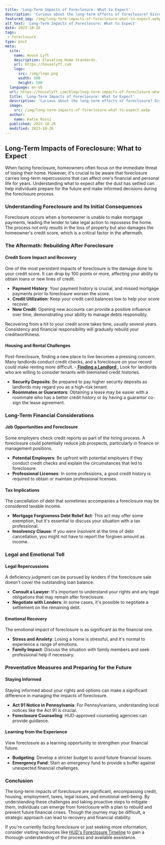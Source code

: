 ```yaml
---
title: 'Long-Term Impacts of Foreclosure: What to Expect'
description: 'Curious about the long-term effects of foreclosure? Discover what to expect and gain insights into its lasting impacts on individuals and communities.'
featured_img: /img/long-term-impacts-of-foreclosure-what-to-expect.webp
alt_text: 'Long-Term Impacts of Foreclosure: What to Expect'
date: 2023-10-26
tags:
 - foreclosure
type: post
meta:
  site:
    name: House Lyft
    description: Elevating Home Standards.
    url: https://houselyft.com
    logo:
      src: /img/logo.png
      width: 500
      height: 500
  language: en-US
  url: https://houselyft.com/blog/long-term-impacts-of-foreclosure-what-to-expect
  title: 'Long-Term Impacts of Foreclosure: What to Expect'
  description: 'Curious about the long-term effects of foreclosure? Discover what to expect and gain insights into its lasting impacts on individuals and communities.'
  image:
    src: /img/long-term-impacts-of-foreclosure-what-to-expect.webp
  author:
    name: Katie Rossi
  published: 2023-10-26
  modified: 2023-10-26
---
```



## Long-Term Impacts of Foreclosure: What to Expect

When facing foreclosure, homeowners often focus on the immediate threat of losing their home. However, it's crucial to be aware that foreclosure carries long-term repercussions that can affect one's financial and personal life for years. Understanding what to expect after the dust has settled can help individuals prepare for the future and make informed decisions during the foreclosure process. 

### Understanding Foreclosure and Its Initial Consequences

Foreclosure occurs when a homeowner is unable to make mortgage payments, leading the lender to take legal action to repossess the home. The process not only results in the loss of property but also damages the homeowner's credit score, which is a critical factor in the aftermath.

### The Aftermath: Rebuilding After Foreclosure

#### Credit Score Impact and Recovery

One of the most persistent impacts of foreclosure is the damage done to your credit score. It can drop by 100 points or more, affecting your ability to obtain loans or new lines of credit.
  - **Payment History**: Your payment history is crucial, and missed mortgage payments prior to foreclosure worsen the score.
  - **Credit Utilization**: Keep your credit card balances low to help your score recover.
  - **New Credit**: Opening new accounts can provide a positive influence over time, demonstrating your ability to manage debts responsibly.
  
Recovering from a hit to your credit score takes time, usually several years. Consistency and financial responsibility will gradually rebuild your creditworthiness.

#### Housing and Rental Challenges

Post-foreclosure, finding a new place to live becomes a pressing concern. Many landlords conduct credit checks, and a foreclosure on your record could make renting more difficult.
  -[  **Finding a Landlord** :](https://houselyft.com/blog/foreclosure-alternatives-exploring-options-beyond-the-letter) Look for landlords who are willing to consider tenants with blemished credit histories.
  - **Security Deposits**: Be prepared to pay higher security deposits as landlords may regard you as a high-risk tenant.
  - **Roommates or Guarantors**: Obtaining a lease may be easier with a roommate who has a better credit history or by having a guarantor co-sign the lease agreement.

### Long-Term Financial Considerations

#### Job Opportunities and Foreclosure

Some employers check credit reports as part of the hiring process. A foreclosure could potentially reduce job prospects, particularly in finance or management positions.
  - **Potential Employers**: Be upfront with potential employers if they conduct credit checks and explain the circumstances that led to foreclosure.
  - **Professional Licenses**: In some professions, a good credit history is required to obtain or maintain professional licenses.

#### Tax Implications

The cancellation of debt that sometimes accompanies a foreclosure may be considered taxable income.
  - **Mortgage Forgiveness Debt Relief Act**: This act may offer some exemption, but it's essential to discuss your situation with a tax professional.
  - **Insolvency Clause**: If you were insolvent at the time of debt cancellation, you might not have to report the forgiven amount as income.

### Legal and Emotional Toll

#### Legal Repercussions

A deficiency judgment can be pursued by lenders if the foreclosure sale doesn't cover the outstanding loan balance.
  - **Consult a Lawyer**: It's important to understand your rights and any legal obligations that may remain after foreclosure.
  - **Negotiate with Lenders**: In some cases, it's possible to negotiate a settlement on the remaining debt.

#### Emotional Recovery

The emotional impact of foreclosure is as significant as the financial one.
  - **Stress and Anxiety**: Losing a home is stressful, and it's normal to experience a range of emotions.
  - **Family Impact**: Discuss the situation with family members and seek professional help if necessary.

### Preventative Measures and Preparing for the Future

#### Staying Informed

Staying informed about your rights and options can make a significant difference in managing the impacts of foreclosure.
  - **Act 91 Notice in Pennsylvania**: For Pennsylvanians, understanding local notices like the Act 91 is crucial.
  - **Foreclosure Counseling**: HUD-approved counseling agencies can provide guidance.

#### Learning from the Experience

View foreclosure as a learning opportunity to strengthen your financial future.
  - **Budgeting**: Develop a stricter budget to avoid future financial issues.
  - **Emergency Fund**: Start an emergency fund to provide a buffer against unexpected financial challenges.

### Conclusion

The long-term impacts of foreclosure are significant, encompassing credit, housing, employment, taxes, legal issues, and emotional well-being. By understanding these challenges and taking proactive steps to mitigate them, individuals can emerge from foreclosure with a plan to rebuild and prevent future financial crises. Though the journey may be difficult, a strategic approach can lead to recovery and financial stability.

If you're currently facing foreclosure or just seeking more information, consider visiting resources like [HUD's Foreclosure Timeline](https://www.hud.gov/topics/avoiding_foreclosure/fctimeline) to gain a thorough understanding of the process and available assistance.
